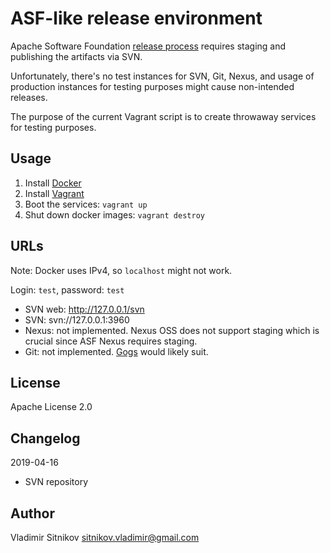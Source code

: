 ASF-like release environment
============================

Apache Software Foundation [release process](http://www.apache.org/dev/release-publishing.html)
requires staging and publishing the artifacts via SVN.

Unfortunately, there's no test instances for SVN, Git, Nexus, and usage of production instances
for testing purposes might cause non-intended releases.

The purpose of the current Vagrant script is to create throwaway services for testing purposes.


Usage
-----

1. Install [Docker](https://www.docker.com/)
1. Install [Vagrant](https://www.vagrantup.com/)
1. Boot the services: `vagrant up`
1. Shut down docker images: `vagrant destroy`

URLs
----

Note: Docker uses IPv4, so `localhost` might not work.

Login: `test`, password: `test`

* SVN web: http://127.0.0.1/svn
* SVN: svn://127.0.0.1:3960
* Nexus: not implemented. Nexus OSS does not support staging which is crucial since ASF Nexus requires staging.
* Git: not implemented. [Gogs](https://hub.docker.com/r/gogs/gogs) would likely suit.

License
-------

Apache License 2.0

Changelog
---------

2019-04-16
* SVN repository

Author
------

Vladimir Sitnikov <sitnikov.vladimir@gmail.com>
